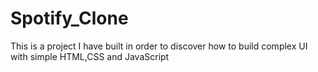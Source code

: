 # Spotify_Clone
This is a project I have built in order to discover how to build complex UI with simple HTML,CSS and JavaScript
